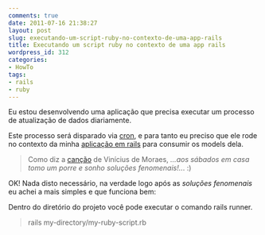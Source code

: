 ```yaml
---
comments: true
date: 2011-07-16 21:38:27
layout: post
slug: executando-um-script-ruby-no-contexto-de-uma-app-rails
title: Executando um script ruby no contexto de uma app rails
wordpress_id: 312
categories:
- HowTo
tags:
- rails
- ruby
---
```


Eu estou desenvolvendo uma aplicação que precisa executar um processo de atualização de dados diariamente.

Este processo será disparado via [cron](http://en.wikipedia.org/wiki/Cron), e para tanto eu preciso que ele rode no contexto da minha [aplicação em rails](http://guides.rubyonrails.org/getting_started.html) para consumir os models dela.


> Como diz a [canção](http://www.allthelikes.com/quotes.php?quoteId=4497082&app=140039) de Vinícius de Moraes, _...aos sábados em casa tomo um porre e sonho soluções fenomenais!.._. :)


OK! Nada disto necessário, na verdade logo após as _soluções fenomenais_ eu achei a mais simples e que funciona bem:

Dentro do diretório do projeto você pode executar o comando rails runner.


> rails my-directory/my-ruby-script.rb




